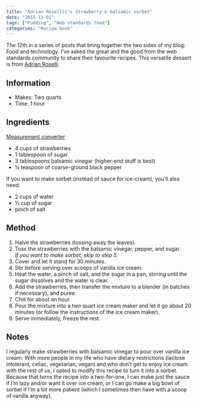 ```yaml
---
title: "Adrian Rosellli's Strawberry & balsamic sorbet"
date: "2015-11-01"
tags: ["Pudding", "Web standards food"]
categories: "Recipe book"
---
```


The 12th in a series of posts that bring together the two sides of my blog: Food and technology. I’ve asked the great and the good from the web standards community to share their favourite recipes. This versatile dessert is from [Adrian Roselli](https://www.twitter.com/aardrian).

## Information

* Makes: Two quarts
* Time: 1 hour

## Ingredients

[Measurement converter](https://www.unitconverters.net/)

* 4 cups of strawberries
* 1 tablespoon of sugar
* 3 tablespoons balsamic vinegar (higher-end stuff is best)
* ¼ teaspoon of coarse-ground black pepper

If you want to make sorbet (instead of sauce for ice-cream), you'll also need:

* 2 cups of water
* ½ cup of sugar
* pinch of salt

## Method

1. Halve the strawberries (tossing away the leaves).
2. Toss the strawberries with the balsamic vinegar, pepper, and sugar.  
_If you want to make sorbet, skip to step 5._
3. Cover and let it stand for 30 minutes.
4. Stir before serving over scoops of vanilla ice cream.
5. Heat the water, a pinch of salt, and the sugar in a pan, stirring until the sugar dissolves and the water is clear.
6. Add the strawberries, then transfer the mixture to a blender (in batches if necessary), and puree.
7. Chill for about an hour.
8. Pour the mixture into a two quart ice cream maker and let it go about 20 minutes (or follow the instructions of the ice cream maker).
9. Serve immediately, freeze the rest.

## Notes

I regularly make strawberries with balsamic vinegar to pour over vanilla ice cream. With more people in my life who have dietary restrictions (lactose intolerant, celiac, vegetarian, vegan) and who don’t get to enjoy ice cream with the rest of us, I opted to modify this recipe to turn it into a sorbet. Because that turns the recipe into a two-for-one, I can make just the sauce if I’m lazy and/or want it over ice cream, or I can go make a big bowl of sorbet if I’m a bit more patient (which I sometimes then have with a scoop of vanilla anyway).
